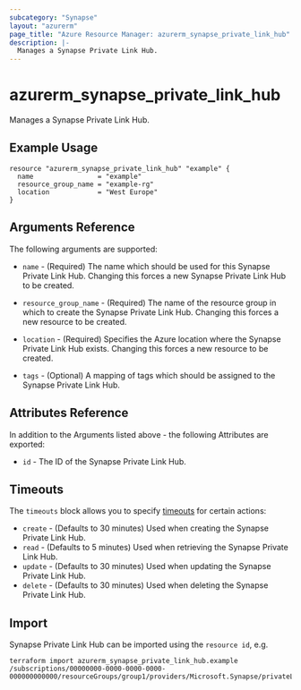 ```yaml
---
subcategory: "Synapse"
layout: "azurerm"
page_title: "Azure Resource Manager: azurerm_synapse_private_link_hub"
description: |-
  Manages a Synapse Private Link Hub.
---
```


# azurerm_synapse_private_link_hub

Manages a Synapse Private Link Hub.

## Example Usage

```hcl
resource "azurerm_synapse_private_link_hub" "example" {
  name                = "example"
  resource_group_name = "example-rg"
  location            = "West Europe"
}
```

## Arguments Reference

The following arguments are supported:

* `name` - (Required) The name which should be used for this Synapse Private Link Hub. Changing this forces a new Synapse Private Link Hub to be created.

* `resource_group_name` - (Required) The name of the resource group in which to create the Synapse Private Link Hub. Changing this forces a new resource to be created.

* `location` - (Required) Specifies the Azure location where the Synapse Private Link Hub exists. Changing this forces a new resource to be created.

* `tags` - (Optional) A mapping of tags which should be assigned to the Synapse Private Link Hub.

## Attributes Reference

In addition to the Arguments listed above - the following Attributes are exported:

* `id` - The ID of the Synapse Private Link Hub.

## Timeouts

The `timeouts` block allows you to specify [timeouts](https://www.terraform.io/language/resources/syntax#operation-timeouts) for certain actions:

* `create` - (Defaults to 30 minutes) Used when creating the Synapse Private Link Hub.
* `read` - (Defaults to 5 minutes) Used when retrieving the Synapse Private Link Hub.
* `update` - (Defaults to 30 minutes) Used when updating the Synapse Private Link Hub.
* `delete` - (Defaults to 30 minutes) Used when deleting the Synapse Private Link Hub.

## Import

Synapse Private Link Hub can be imported using the `resource id`, e.g.

```shell
terraform import azurerm_synapse_private_link_hub.example /subscriptions/00000000-0000-0000-0000-000000000000/resourceGroups/group1/providers/Microsoft.Synapse/privateLinkHubs/privateLinkHub1
```
